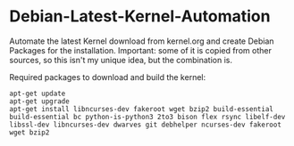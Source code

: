 # Debian-Latest-Kernel-Automation
Automate the latest Kernel download from kernel.org and create Debian Packages for the installation.
Important: some of it is copied from other sources, so this isn't my unique idea, but the combination is.


Required packages to download and build the kernel:

```
apt-get update  
apt-get upgrade  
apt-get install libncurses-dev fakeroot wget bzip2 build-essential build-essential bc python-is-python3 2to3 bison flex rsync libelf-dev libssl-dev libncurses-dev dwarves git debhelper ncurses-dev fakeroot wget bzip2
```
